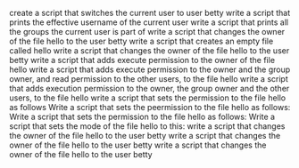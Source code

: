 create a script that switches the current user to user betty
write a script that prints the effective username of the current user
write a script that prints all the groups the current user is part of
write a script that changes the owner of the file hello to the user betty
write a script that creates an empty file called hello
write a script that changes the owner of the file hello to the user betty
write a script that adds execute permission to the owner of the file hello
write a script that adds execute permission to the owner and the group owner, and read permission to the other users, to the file hello
write a script that adds execution permission to the owner, the group owner and the other users, to the file hello
write a script that sets the permission to the file hello as follows
Write a script that sets the peermission to the file hello as follows:
Write a script that sets the permission to the file hello as follows:
Write a script that sets the mode of the file hello to this:
write a script that changes the owner of the file hello to the user betty
write a script that changes the owner of the file hello to the user betty
write a script that changes the owner of the file hello to the user betty
